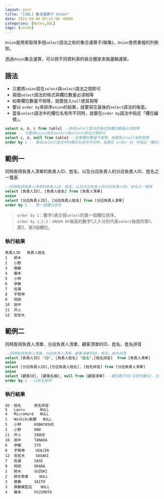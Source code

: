```yaml
---
layout: post
title: "[SQL] 集合運算子 Union"
date: 2011-04-08 05:22:00 +0800
categories: [Notes,SQL]
tags: [union]
---
```


`Union`是用來取得多個`select`語法之和的集合運算子(聯集)。`Union`會將重複的列刪除。

透過`Union`集合運算，可以把不同資料表的結合體拿來做邏輯運算。

## 語法

- 只要將`union`寫在`select`與`select`語法之間即可
- 兩個`select`語法的格式與欄位數量必須相等
- 如果欄位數量不相等，就要放入`null`使其相等
- 要以 `order by`來排序`union`的結果，就要寫在最後的`select`語法的後面。
- 當各`select`語法中的欄位名有所不同時，就要在`order by`語法中指定「欄位編號」。

```sql
select a, b, c from table1 --兩個select語法的格式與欄位數量必須相等
union -- 只要將union寫在select與select語法之間即可
select c, d, null from table2 --如果欄位數量不相等，就要放入null使其相等
order by 1 -- 當各select語法中的欄位名有所不同時，就要在 order by 中指定「欄位編號」
```

## 範例一

同時取得負責人清單的負責人ID、姓名、以及分店負責人的分店負責人ID、姓名之一覽表

```sql
--同時取得負責人清單的負責人ID、姓名、以及分店負責人的分店負責人ID、姓名之一覽表
select [負責人ID], [負責人姓名] from [負責人清單]
union
select [分店負責人ID], [分店負責人姓名] from [分店負責人清單]
order by 1 -- 第一個欄位排序
```

> `order by 1`：數字`1`表示按`select`的第一個欄位排序。       
> `order by 1,2,3`：`ORDER BY`後面的數字1,2,3 分別代表`select`後面的第1、第2、第3個欄位。   

### 執行結果

```
負責人ID	負責人姓名
1	鈴木
2	小野
3	齋藤
4	藤本
5	小林
6	伊藤
7	佐瀨
8	宇賀神
9	岡田
10	田中
11	井上
12	佐佐木
```

## 範例二

同時取得負責人清單、分店負責人清單、顧客清單的ID、姓名、姓名拼音

```sql
--同時取得負責人清單、分店負責人清單、顧客清單的ID、姓名、姓名拼音
select [負責人ID] "ID", [負責人姓名] "姓名",[姓名拼音]  from [負責人清單]
union
select [分店負責人ID],[分店負責人姓名], [姓名拼音] from [分店負責人清單]
union
select [顧客ID], [顧客名稱], null from [顧客清單] --欄位數不同(沒有的欄位)，加上 null使其相等
order by 2 --以姓名排序
```

### 執行結果
```
ID	姓名	    姓名拼音
5	Lanru	    NULL
4	MicroHard	NULL
1	Waikiki軟體	NULL
5	小林	    KOBAYASHI
2	小野	    ONO
11	井上	    INOUE
10	田中    	TANAKA
6	伊藤	    ITO
8	宇賀神	    UGAJIN
12	佐佐木  	SASAKI
7	佐瀨    	SASE
9	岡田    	OKADA
1	鈴木	    SUZUKI
2	鈴木商事	 NULL
3	齋藤	    SAITO
3	齋藤模型店	 NULL
4	藤本	    FUJIMOTO
```